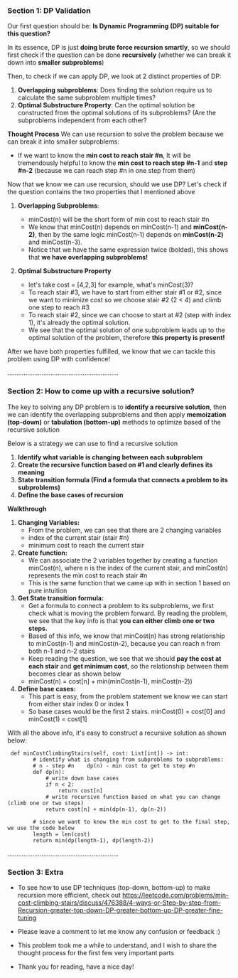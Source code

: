 ### Section 1: DP Validation 
Our first question should be: **Is Dynamic Programming (DP) suitable for this question?**

In its essence, DP is just **doing brute force recursion smartly**, so we should first check if the question can be done **recursively** (whether we can break it down into **smaller subproblems**) 

Then, to check if we can apply DP, we look at 2 distinct properties of DP: 
1. **Overlapping subproblems**: Does finding the solution require us to calculate the same subproblem multiple times? 
2. **Optimal Substructure Property**: Can the optimal solution be constructed from the optimal solutions of its subproblems? (Are the subproblems independent from each other? 

**Thought Process**
We can use recursion to solve the problem because we can break it into smaller subproblems: 
* If we want to know the **min cost to reach stair #n**, It will be tremendously helpful to know the **min cost to reach step #n-1** and **step #n-2** (because we can reach step #n in one step from them)

Now that we know we can use recursion, should we use DP? Let's check if the question contains the two properties that I mentioned above
1. **Overlapping Subproblems**: 
	* minCost(n) will be the short form of min cost to reach stair #n
	* We know that minCost(n) depends on minCost(n-1) and **minCost(n-2)**, then by the same logic minCost(n-1) depends on **minCost(n-2)** and minCost(n-3). 
	* Notice that we have the same expression twice (bolded), this shows that **we have overlapping subproblems!** 

2. **Optimal Substructure Property**
	* let's take cost = [4,2,3] for example, what's minCost(3)?
	* To reach stair #3, we have to start from either stair #1 or #2, since we want to minimize cost so we choose stair #2 (2 < 4) and climb one step to reach #3
	* To reach stair #2, since we can choose to start at #2 (step with index 1), it's already the optimal solution.
	* We see that the optimal solution of one subproblem leads up to the optimal solution of the problem, therefore **this property is present!**

After we have both properties fulfilled, we know that we can tackle this problem using DP with confidence! 

..............................................................
### Section 2: How to come up with a recursive solution? 
The key to solving any DP problem is to **identify a recursive solution**, then we can identify the overlapping subproblems and then apply **memoization (top-down)** or **tabulation (bottom-up)** methods to optimize based of the recursive solution

Below is a strategy we can use to find a recursive solution
1. **Identify what variable is changing between each subproblem**
2. **Create the recursive function based on #1 and clearly defines its meaning**
3. **State transition formula (Find a formula that connects a problem to its subproblems)**
4. **Define the base cases of recursion** 

**Walkthrough**
1. **Changing Variables:** 
	* From the problem, we can see that there are 2 changing variables
	* index of the current stair (stair #n) 
	* minimum cost to reach the current stair 
2. **Create function:** 
	* We can associate the 2 variables together by creating a function minCost(n), where n is the index of the current stair, and minCost(n) represents the min cost to reach stair #n
	* This is the same function that we came up with in section 1 based on pure intuition 
3. **Get State transition formula:** 
	 * Get a formula to connect a problem to its subproblems, we first check what is moving the problem forward. By reading the problem, we see that the key info is that **you can either climb one or two steps.**
	 * Based of this info, we know that minCost(n) has strong relationship to minCost(n-1) and minCost(n-2), because you can reach n from both n-1 and n-2 stairs 
	 * Keep reading the question, we see that we should **pay the cost at each stair** and **get minimum cost**, so the relationship between them becomes clear as shown below
	 * minCost(n) = cost[n] + min(minCost(n-1), minCost(n-2))
4. **Define base cases:**
	* This part is easy, from the problem statement we know we can start from either stair index 0 or index 1
	* So base cases would be the first 2 stairs. minCost(0) = cost[0] and minCost(1) = cost[1] 

With all the above info, it's easy to construct a recursive solution as shown below: 
```
 def minCostClimbingStairs(self, cost: List[int]) -> int:
        # identify what is changing from subproblems to subproblems: 
        # n - step #n    dp(n) - min cost to get to step #n 
        def dp(n):  
            # write down base cases
            if n < 2: 
                return cost[n] 
            # write recursive function based on what you can change (climb one or two steps)
            return cost[n] + min(dp(n-1), dp(n-2))
		
		# since we want to know the min cost to get to the final step, we use the code below 
        length = len(cost) 
        return min(dp(length-1), dp(length-2))
```
..............................................................
### Section 3: Extra
* To see how to use DP techniques (top-down, bottom-up) to make recursion more efficient, check out https://leetcode.com/problems/min-cost-climbing-stairs/discuss/476388/4-ways-or-Step-by-step-from-Recursion-greater-top-down-DP-greater-bottom-up-DP-greater-fine-tuning

* Please leave a comment to let me know any confusion or feedback :)

* This problem took me a while to understand, and I  wish to share the thought process for the first few very important parts 

* Thank you for reading, have a nice day!
